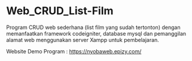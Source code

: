 # Web_CRUD_List-Film
Program CRUD web sederhana (list film yang sudah tertonton) dengan memanfaatkan framework codeigniter, database mysql dan pemanggilan alamat web menggunakan server Xampp untuk pembelajaran.

Website Demo Program : https://nyobaweb.epizy.com/

